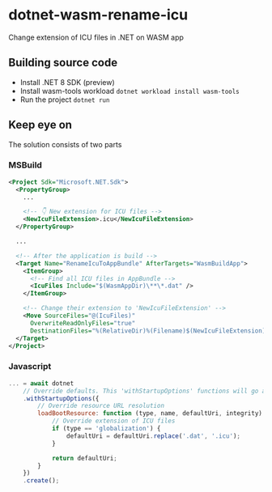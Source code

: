 # dotnet-wasm-rename-icu

Change extension of ICU files in .NET on WASM app

## Building source code

- Install .NET 8 SDK (preview)
- Install wasm-tools workload `dotnet workload install wasm-tools`
- Run the project `dotnet run`

## Keep eye on

The solution consists of two parts

### MSBuild

```xml
<Project Sdk="Microsoft.NET.Sdk">
  <PropertyGroup>
    ...

    <!-- 👇 New extension for ICU files -->
    <NewIcuFileExtension>.icu</NewIcuFileExtension>
  </PropertyGroup>

  ...

  <!-- After the application is build -->
  <Target Name="RenameIcuToAppBundle" AfterTargets="WasmBuildApp">
    <ItemGroup>
      <!-- Find all ICU files in AppBundle -->
      <IcuFiles Include="$(WasmAppDir)\**\*.dat" />
    </ItemGroup>

    <!-- Change their extension to 'NewIcuFileExtension' -->
    <Move SourceFiles="@(IcuFiles)"
      OverwriteReadOnlyFiles="true"
      DestinationFiles="%(RelativeDir)%(Filename)$(NewIcuFileExtension)" />
  </Target>
</Project>
```

### Javascript

```js
... = await dotnet
    // Override defaults. This 'withStartupOptions' functions will go away before GA in favor of 'withResourceLoader' with the same signature as 'loadBootResource'
    .withStartupOptions({
        // Override resource URL resolution
        loadBootResource: function (type, name, defaultUri, integrity) {
            // Override extension of ICU files
            if (type == 'globalization') {
                defaultUri = defaultUri.replace('.dat', '.icu');
            }

            return defaultUri;
        }
    })
    .create();
```
